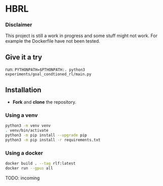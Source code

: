 # HBRL

### Disclaimer

This project is still a work in progress and some stuff might not work.
For example the Dockerfile have not been tested.

## Give it a try
run:
```PYTHONPATH=$PTHONPATH:. python3 experiments/goal_condtioned_rl/main.py```

## Installation

 - **Fork** and **clone** the repository.

### Using a venv

```bash
python3 -m venv venv
. venv/bin/activate
python3 -m pip install --upgrade pip
python3 -m pip install -r requirements.txt
```

### Using a docker

```bash
docker build . --tag rlf:latest
docker run --gpus all 
```
TODO: incoming

